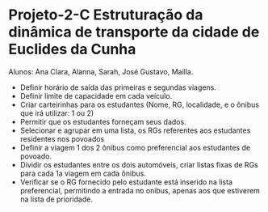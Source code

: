 # Projeto-2-C Estruturação da dinâmica de transporte da cidade de Euclides da Cunha
Alunos: Ana Clara, Alanna, Sarah, José Gustavo, Mailla.

- Definir horário de saída das primeiras e segundas viagens.
-  Definir limite de capacidade em cada veículo.
-  Criar carteirinhas para os estudantes (Nome, RG, localidade, e o ônibus que irá utilizar: 1 ou 2)
-  Permitir que os estudantes forneçam seus dados.
-  Selecionar e agrupar em uma lista, os RGs referentes aos estudantes residentes nos povoados
-  Definir a viagem 1 dos 2 ônibus como preferencial aos estudantes de povoado.
-  Dividir os estudantes entre os dois automóveis, criar listas fixas de RGs para cada 1a viagem em cada ônibus.
-  Verificar se o RG fornecido pelo estudante  está inserido na lista preferencial, permitindo a entrada no onibus, apenas aos que estiverem na lista de prioridade.
